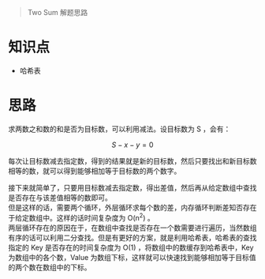> Two Sum 解题思路

# 知识点
- 哈希表

# 思路
求两数之和数的和是否为目标数，可以利用减法。设目标数为 S ，会有：  
```math
S - x - y = 0
```
每次让目标数减去指定数，得到的结果就是新的目标数，然后只要找出和新目标数相等的数，就可以得到能够相加等于目标数的两个数字。  

接下来就简单了，只要用目标数减去指定数，得出差值，然后再从给定数组中查找是否存在与该差值相等的数即可。  
但是这样的话，需要两个循环，外层循环求每个数的差，内存循环判断差知否存在于给定数组中。这样的话时间复杂度为 O(n<sup>2</sup>) 。  
两层循环存在的原因在于，在数组中查找是否存在一个数需要进行遍历，当然数组有序的话可以利用二分查找。但是有更好的方案，就是利用哈希表，哈希表的查找指定的 Key 是否存在的时间复杂度为 O(1) ，将数组中的数缓存到哈希表中，Key 为数组中的各个数，Value 为数组下标，这样就可以快速找到能够相加等于目标值的两个数在数组中的下标。  